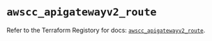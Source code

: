 # `awscc_apigatewayv2_route`

Refer to the Terraform Registory for docs: [`awscc_apigatewayv2_route`](https://registry.terraform.io/providers/hashicorp/awscc/0.70.0/docs/resources/apigatewayv2_route).

